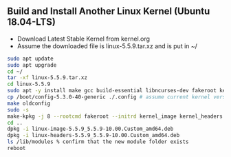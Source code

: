 ## Build and Install Another Linux Kernel (Ubuntu 18.04-LTS)

- Download Latest Stable Kernel from kernel.org
- Assume the downloaded file is linux-5.5.9.tar.xz and is put in ~/

```sh
sudo apt update
sudo apt upgrade
cd ~/
tar -xf linux-5.5.9.tar.xz
cd linux-5.5.9
sudo apt -y install make gcc build-essential libncurses-dev fakeroot kernel-package linux-source libssl-dev bison flex
cp /boot/config-5.3.0-40-generic ./.config # assume current kernel version is 5.3.0-40
make oldconfig
sudo -s
make-kpkg -j 8 --rootcmd fakeroot --initrd kernel_image kernel_headers
cd ..
dpkg -i linux-image-5.5.9_5.5.9-10.00.Custom_amd64.deb
dpkg -i linux-headers-5.5.9_5.5.9-10.00.Custom_amd64.deb
ls /lib/modules % confirm that the new module folder exists
reboot
```
